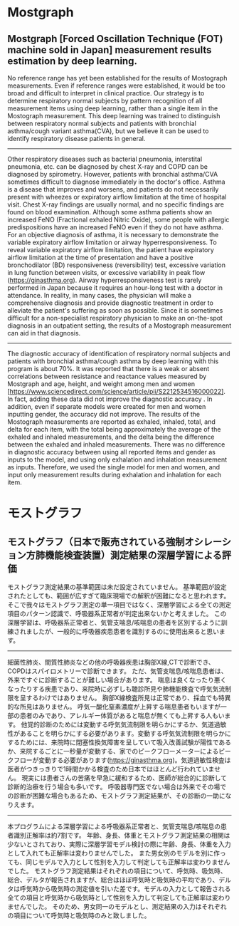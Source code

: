# Mostgraph
## Mostgraph [Forced Oscillation Technique (FOT) machine sold in Japan] measurement results estimation by deep learning.
 No reference range has yet been established for the results of Mostograph measurements.
Even if reference ranges were established, it would be too broad and difficult to interpret in clinical practice.
Our strategy is to determine respiratory normal subjects by pattern recognition of all measurement items using deep learning, rather than a single item in the Mostograph measurement.
This deep learning was trained to distinguish between respiratory normal subjects and patients with bronchial asthma/cough variant asthma(CVA), but we believe it can be used to identify respiratory disease patients in general.  
***
 Other respiratory diseases such as bacterial pneumonia, interstital pneumonia, etc. can be diagnosed by chest X-ray and COPD can be diagnosed by spirometry.
However, patients with bronchial asthma/CVA sometimes difficult to diagnose immediately in the doctor's office.
Asthma is a disease that improves and worsens, and patients do not necessarily present with wheezes or expiratory airflow limitation at the time of hospital visit.
Chest X-ray findings are usually normal, and no specific findings are found on blood examination.
Although some asthma patients show an increased FeNO (Fractional exhaled Nitric Oxide), some people with allergic predispositions have an increased FeNO even if they do not have asthma.  
For an objective diagnosis of asthma, it is necessary to demonstrate the variable expiratory airflow limitation or airway hyperresponsiveness. To reveal variable expiratory airflow limitation, the patient have expiratory airflow limitation at the time of presentation and have a positive bronchodilator (BD) responsiveness (reversibility) test, excessive variation in lung function between visits, or excessive variability in peak flow (https://ginasthma.org). Airway hyperresponsiveness test is rarely performed in Japan because it requires an hour-long test with a doctor in attendance.
In reality, in many cases, the physician will make a comprehensive diagnosis and provide diagnostic treatment in order to alleviate the patient's suffering as soon as possible.
Since it is sometimes difficult for a non-specialist respiratory physician to make an on-the-spot diagnosis in an outpatient setting, the results of a Mostograph measurement can aid in that diagnosis.  
***
 The diagnostic accuracy of identification of respiratory normal subjects and patients with bronchial asthma/cough asthma by deep learning with this program is about 70%.
It was reported that there is a weak or absent correlations between resistance and reactance values measured by Mostgraph and age, height, and weight among men and women [https://www.sciencedirect.com/science/article/pii/S2212534516000022]. In fact, adding these data did not improve the diagnostic accuracy .
In addition, even if separate models were created for men and women inputting gender, the accuracy did not improve.
The results of the Mostograph measurements are reported as exhaled, inhaled, total, and delta for each item, with the total being approximately the average of the exhaled and inhaled measurements, and the delta being the difference between the exhaled and inhaled measurements. There was no difference in diagnostic accuracy between using all reported items and gender as inputs to the model, and using only exhalation and inhalation measurement as inputs.
Therefore, we used the single model for men and women, and input only measurement results during exhalation and inhalation for each item.

# モストグラフ
## モストグラフ（日本で販売されている強制オシレーション方肺機能検査装置）測定結果の深層学習による評価
モストグラフ測定結果の基準範囲は未だ設定されていません。
基準範囲が設定されたとしても、範囲が広すぎて臨床現場での解釈が困難になると思われます。
そこで我々はモストグラフ測定の単一項目ではなく、深層学習による全ての測定項目のパターン認識で、呼吸器系正常者が判定出来ないかと考えました。
この深層学習は、呼吸器系正常者と、気管支喘息/咳喘息の患者を区別するように訓練されましたが、一般的に呼吸器疾患患者を識別するのに使用出来ると思います。
***
細菌性肺炎、間質性肺炎などの他の呼吸器疾患は胸部X線,CTで診断でき、COPDはスパイロメトリーで診断できます。
ただ、気管支喘息/咳喘息患者は、外来ですぐに診断することが難しい場合があります。
喘息は良くなったり悪くなったりする疾患であり、来院時に必ずしも聴診所見や肺機能検査で呼気気流制限を呈するわけではありません。
胸部X線検査所見は正常であり、採血でも特異的な所見はありません。
呼気一酸化窒素濃度が上昇する喘息患者もいますが一部の患者のみであり、アレルギー体質があると喘息が無くても上昇する人もいます。
他覚的診断のためには変動する呼気気流制限を明らかにするか、気道過敏性があることを明らかにする必要があります。変動する呼気気流制限を明らかにするためには、来院時に閉塞性換気障害を呈していて吸入改善試験が陽性であるか、来院するごとに一秒量が変動する、家でのピークフローメーターによるピークフローが変動する必要があります(https://ginasthma.org)。気道過敏性検査は医者がつきっきりで1時間かかる検査のため日本ではほとんど行われていません。
現実には患者さんの苦痛を早急に緩和するため、医師が総合的に診断して診断的治療を行う場合も多いです。
呼吸器専門医でない場合は外来でその場での診断が困難な場合もあるため、モストグラフ測定結果が、その診断の一助になりえます。
***
本プログラムによる深層学習による呼吸器系正常者と、気管支喘息/咳喘息の患者識別正解率は約7割です。
年齢、身長、体重とモストグラフ測定結果の相関は少ないとされており、実際に深層学習モデル検討の際に年齢、身長、体重を入力として入れても正解率は変わりませんでした。
また男女別のモデルを別に作っても、同じモデルで入力として性別を入力して判定しても正解率は変わりませんでした。
モストグラフ測定結果はそれぞれの項目について、呼気時、吸気時、総合、デルタが報告されますが、総合はほぼ呼気時と吸気時の平均であり、デルタは呼気時から吸気時の測定値を引いた差です。モデルの入力として報告される全ての項目と呼気時から吸気時として性別を入力して判定しても正解率は変わりませんでした。
そのため、男女同一のモデルとし、測定結果の入力はそれぞれの項目について呼気時と吸気時のみと致しました。
